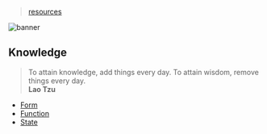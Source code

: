 > [resources](../)

![banner](/linguistics/photos/banner.png)

## Knowledge

> To attain knowledge, add things every day.
> To attain wisdom, remove things every day.  
> **Lao Tzu**

* [Form](form)
* [Function](function)
* [State](state)
